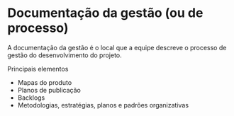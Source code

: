 # Documentação da gestão (ou de processo)

A documentação da gestão é o local que a equipe descreve o processo de gestão do desenvolvimento do projeto.

Principais elementos

- Mapas do produto
- Planos de publicação
- Backlogs
- Metodologias, estratégias, planos e padrões organizativas




